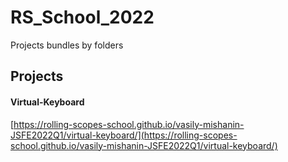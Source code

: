 # RS_School_2022

Projects bundles by folders

## Projects

#### Virtual-Keyboard

[https://rolling-scopes-school.github.io/vasily-mishanin-JSFE2022Q1/virtual-keyboard/](https://rolling-scopes-school.github.io/vasily-mishanin-JSFE2022Q1/virtual-keyboard/)
